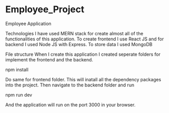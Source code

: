 # Employee_Project


Employee  Application


Technologies
I have used MERN stack for create almost all of the functionalities of this application. To create frontend I use React JS and for backend I used Node JS with Express. To store data I used MongoDB

File structure
When I create this application I created seperate folders for implement the frontend and the backend. 


npm install


Do same for frontend folder. This will inatall all the dependency packages into the project. Then navigate to the backend folder and run

npm run dev


And the application will run on the port 3000 in your browser.
